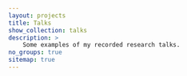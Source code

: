 ```yaml
---
layout: projects
title: Talks
show_collection: talks
description: >
    Some examples of my recorded research talks.
no_groups: true
sitemap: true
---
```


